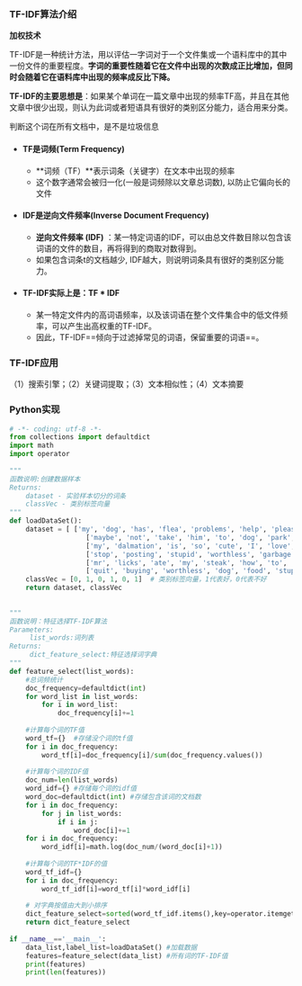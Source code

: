 

### TF-IDF算法介绍

**加权技术**

 TF-IDF是一种统计方法，用以评估一字词对于一个文件集或一个语料库中的其中一份文件的重要程度。**字词的重要性随着它在文件中出现的次数成正比增加，但同时会随着它在语料库中出现的频率成反比下降。**

**TF-IDF的主要思想是**：如果某个单词在一篇文章中出现的频率TF高，并且在其他文章中很少出现，则认为此词或者短语具有很好的类别区分能力，适合用来分类。

判断这个词在所有文档中，是不是垃圾信息

- #### TF是词频(Term Frequency)

  - **词频（TF）**表示词条（关键字）在文本中出现的频率
  - 这个数字通常会被归一化(一般是词频除以文章总词数), 以防止它偏向长的文件

- ####  IDF是逆向文件频率(Inverse Document Frequency)

  - **逆向文件频率 (IDF)** ：某一特定词语的IDF，可以由总文件数目除以包含该词语的文件的数目，再将得到的商取对数得到。
  - 如果包含词条t的文档越少, IDF越大，则说明词条具有很好的类别区分能力。

- #### TF-IDF实际上是：TF \* IDF

  - 某一特定文件内的高词语频率，以及该词语在整个文件集合中的低文件频率，可以产生出高权重的TF-IDF。
  - 因此，TF-IDF==倾向于过滤掉常见的词语，保留重要的词语==。

### TF-IDF应用

   （1）搜索引擎；（2）关键词提取；（3）文本相似性；（4）文本摘要

### Python实现

```python
# -*- coding: utf-8 -*-
from collections import defaultdict
import math
import operator
 
"""
函数说明:创建数据样本
Returns:
    dataset - 实验样本切分的词条
    classVec - 类别标签向量
"""
def loadDataSet():
    dataset = [ ['my', 'dog', 'has', 'flea', 'problems', 'help', 'please'],    # 切分的词条
                   ['maybe', 'not', 'take', 'him', 'to', 'dog', 'park', 'stupid'],
                   ['my', 'dalmation', 'is', 'so', 'cute', 'I', 'love', 'him'],
                   ['stop', 'posting', 'stupid', 'worthless', 'garbage'],
                   ['mr', 'licks', 'ate', 'my', 'steak', 'how', 'to', 'stop', 'him'],
                   ['quit', 'buying', 'worthless', 'dog', 'food', 'stupid'] ]
    classVec = [0, 1, 0, 1, 0, 1]  # 类别标签向量，1代表好，0代表不好
    return dataset, classVec
 
 
"""
函数说明：特征选择TF-IDF算法
Parameters:
     list_words:词列表
Returns:
     dict_feature_select:特征选择词字典
"""
def feature_select(list_words):
    #总词频统计
    doc_frequency=defaultdict(int)
    for word_list in list_words:
        for i in word_list:
            doc_frequency[i]+=1
 
    #计算每个词的TF值
    word_tf={}  #存储没个词的tf值
    for i in doc_frequency:
        word_tf[i]=doc_frequency[i]/sum(doc_frequency.values())
 
    #计算每个词的IDF值
    doc_num=len(list_words)
    word_idf={} #存储每个词的idf值
    word_doc=defaultdict(int) #存储包含该词的文档数
    for i in doc_frequency:
        for j in list_words:
            if i in j:
                word_doc[i]+=1
    for i in doc_frequency:
        word_idf[i]=math.log(doc_num/(word_doc[i]+1))
 
    #计算每个词的TF*IDF的值
    word_tf_idf={}
    for i in doc_frequency:
        word_tf_idf[i]=word_tf[i]*word_idf[i]
 
    # 对字典按值由大到小排序
    dict_feature_select=sorted(word_tf_idf.items(),key=operator.itemgetter(1),reverse=True)
    return dict_feature_select
 
if __name__=='__main__':
    data_list,label_list=loadDataSet() #加载数据
    features=feature_select(data_list) #所有词的TF-IDF值
    print(features)
    print(len(features))
```

